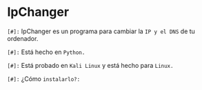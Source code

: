 # IpChanger

`[#]:` IpChanger es un programa para cambiar la `IP y el DNS` de tu ordenador.

`[#]:` Está hecho en `Python.`

`[#]:` Está probado en `Kali Linux` y está hecho para `Linux.`

`[#]:` ¿Cómo `instalarlo?:`

